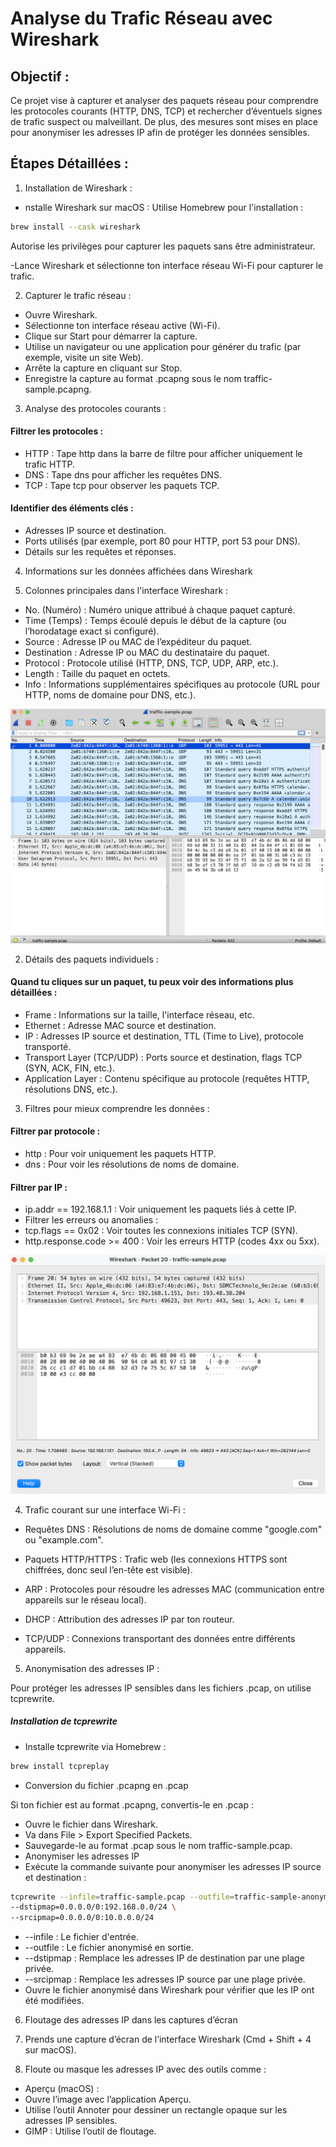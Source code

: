 # Analyse du Trafic Réseau avec Wireshark

## Objectif : 

Ce projet vise à capturer et analyser des paquets réseau pour comprendre les protocoles courants (HTTP, DNS, TCP) et rechercher d’éventuels signes de trafic suspect ou malveillant. De plus, des mesures sont mises en place pour anonymiser les adresses IP afin de protéger les données sensibles.

## Étapes Détaillées : 
1. Installation de Wireshark : 
- nstalle Wireshark sur macOS : 
Utilise Homebrew pour l'installation :

```bash
brew install --cask wireshark 
```
Autorise les privilèges pour capturer les paquets sans être administrateur.

-Lance Wireshark et sélectionne ton interface réseau Wi-Fi pour capturer le trafic.

2. Capturer le trafic réseau : 

- Ouvre Wireshark.
- Sélectionne ton interface réseau active (Wi-Fi).
- Clique sur Start pour démarrer la capture.
- Utilise un navigateur ou une application pour générer du trafic (par exemple, visite un site Web).
- Arrête la capture en cliquant sur Stop.
- Enregistre la capture au format .pcapng sous le nom traffic-sample.pcapng.


3. Analyse des protocoles courants : 

#### Filtrer les protocoles :

- HTTP : Tape http dans la barre de filtre pour afficher uniquement le trafic HTTP.
- DNS : Tape dns pour afficher les requêtes DNS.
- TCP : Tape tcp pour observer les paquets TCP.

#### Identifier des éléments clés :

- Adresses IP source et destination.
- Ports utilisés (par exemple, port 80 pour HTTP, port 53 pour DNS).
- Détails sur les requêtes et réponses.


4. Informations sur les données affichées dans Wireshark

1. Colonnes principales dans l'interface Wireshark :

- No. (Numéro) : Numéro unique attribué à chaque paquet capturé.
- Time (Temps) : Temps écoulé depuis le début de la capture (ou l’horodatage exact si configuré).
- Source : Adresse IP ou MAC de l’expéditeur du paquet.
- Destination : Adresse IP ou MAC du destinataire du paquet.
- Protocol : Protocole utilisé (HTTP, DNS, TCP, UDP, ARP, etc.).
- Length : Taille du paquet en octets.
- Info : Informations supplémentaires spécifiques au protocole (URL pour HTTP, noms de domaine pour DNS, etc.).

![wiireshark](wiireshark.png)



2. Détails des paquets individuels :

#### Quand tu cliques sur un paquet, tu peux voir des informations plus détaillées :

- Frame : Informations sur la taille, l'interface réseau, etc.
- Ethernet : Adresse MAC source et destination.
- IP : Adresses IP source et destination, TTL (Time to Live), protocole transporté.
- Transport Layer (TCP/UDP) : Ports source et destination, flags TCP (SYN, ACK, FIN, etc.).
- Application Layer : Contenu spécifique au protocole (requêtes HTTP, résolutions DNS, etc.).

3. Filtres pour mieux comprendre les données :

#### Filtrer par protocole :

- http : Pour voir uniquement les paquets HTTP.
- dns : Pour voir les résolutions de noms de domaine.

#### Filtrer par IP :

- ip.addr == 192.168.1.1 : Voir uniquement les paquets liés à cette IP.
- Filtrer les erreurs ou anomalies :
- tcp.flags == 0x02 : Voir toutes les connexions initiales TCP (SYN).
- http.response.code >= 400 : Voir les erreurs HTTP (codes 4xx ou 5xx).

![info](info.png)



4. Trafic courant sur une interface Wi-Fi :

- Requêtes DNS : Résolutions de noms de domaine comme "google.com" ou "example.com".

- Paquets HTTP/HTTPS : Trafic web (les connexions HTTPS sont chiffrées, donc seul l’en-tête est visible).

- ARP : Protocoles pour résoudre les adresses MAC (communication entre appareils sur le réseau local).

- DHCP : Attribution des adresses IP par ton routeur.

- TCP/UDP : Connexions transportant des données entre différents appareils.


5. Anonymisation des adresses IP : 

Pour protéger les adresses IP sensibles dans les fichiers .pcap, on utilise tcprewrite.

##### Installation de tcprewrite

- Installe tcprewrite via Homebrew :
```bash
brew install tcpreplay
```

- Conversion du fichier .pcapng en .pcap

Si ton fichier est au format .pcapng, convertis-le en .pcap :
- Ouvre le fichier dans Wireshark.
- Va dans File > Export Specified Packets.
- Sauvegarde-le au format .pcap sous le nom traffic-sample.pcap.
- Anonymiser les adresses IP
- Exécute la commande suivante pour anonymiser les adresses IP source et destination :

```bash
tcprewrite --infile=traffic-sample.pcap --outfile=traffic-sample-anonymized.pcap \
--dstipmap=0.0.0.0/0:192.168.0.0/24 \
--srcipmap=0.0.0.0/0:10.0.0.0/24
```

- --infile : Le fichier d'entrée.
- --outfile : Le fichier anonymisé en sortie.
- --dstipmap : Remplace les adresses IP de destination par une plage privée.
- --srcipmap : Remplace les adresses IP source par une plage privée.
- Ouvre le fichier anonymisé dans Wireshark pour vérifier que les IP ont été modifiées.

6. Floutage des adresses IP dans les captures d’écran

1. Prends une capture d’écran de l’interface Wireshark (Cmd + Shift + 4 sur macOS).
2.  Floute ou masque les adresses IP avec des outils comme :
- Aperçu (macOS) :
- Ouvre l’image avec l’application Aperçu.
- Utilise l’outil Annoter pour dessiner un rectangle opaque sur les adresses IP sensibles.
- GIMP : Utilise l’outil de floutage.

